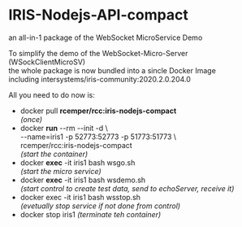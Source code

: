 # IRIS-Nodejs-API-compact
an all-in-1 package of the WebSocket MicroService Demo 

To simplify the demo of the WebSocket-Micro-Server (WSockClientMicroSV)  
the whole package is now bundled into a sincle Docker Image  
including intersystems/iris-community:2020.2.0.204.0   

All you need to do now is:   
- docker pull __rcemper/rcc:iris-nodejs-compact__  
   _(once)_
- docker __run__ --rm --init -d \  
  --name=iris1 -p 52773:52773 -p 51773:51773 \  
  rcemper/rcc:iris-nodejs-compact  
  _(start the container)_  
- docker __exec__ -it iris1 bash wsgo.sh  
  _(start the micro service)_  
- docker __exec__ -it iris1 bash wsdemo.sh  
  _(start control to create test data, send to echoServer, receive it)_  
- docker exec -it iris1 bash wsstop.sh  
  _(evetually stop service if not done from control)_
- docker stop iris1
  _(terminate teh container)_
